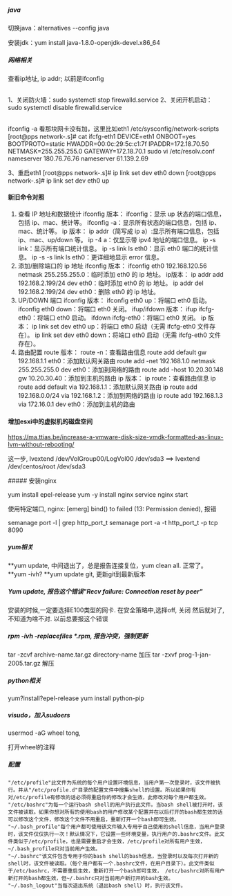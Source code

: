 ##### java

切换java：alternatives --config java

安装jdk：yum install java-1.8.0-openjdk-devel.x86_64

##### 网络相关

查看ip地址, ip addr; 以前是ifconfig

##
1、关闭防火墙：sudo systemctl stop firewalld.service
2、关闭开机启动：sudo systemctl disable firewalld.service
##

ifconfig -a 看那块网卡没有加，这里比如eth1
/etc/sysconfig/network-scripts
[root@pps network-.s]# cat ifcfg-eth1
DEVICE=eth1
ONBOOT=yes
BOOTPROTO=static
HWADDR=00:0c:29:5c:c1:7f
IPADDR=172.18.70.50
NETMASK=255.255.255.0
GATEWAY=172.18.70.1
sudo vi /etc/resolv.conf
nameserver 180.76.76.76
nameserver 61.139.2.69

3、重启eth1
[root@pps network-.s]# ip link set dev eth0 down
[root@pps network-.s]# ip link set dev eth0 up

#### 新旧命令对照
1. 查看 IP 地址和数据统计
ifconfig 版本：
ifconfig：显示 up 状态的端口信息，包括 ip、mac、统计等。
ifconfig -a：显示所有状态的端口信息，包括 ip、mac、统计等。
ip 版本：
ip addr（简写成 ip a）:显示所有端口信息，包括 ip、mac、up/down 等。
ip -4 a：仅显示带 ipv4 地址的端口信息。
ip -s link：显示所有端口统计信息。
ip -s link ls eth0：显示 eth0 端口的统计信息。
ip -s -s link ls eth0：更详细地显示 error 信息。
2. 添加/删除端口的 ip 地址
ifconfig 版本：
ifconfig eth0 192.168.120.56 netmask 255.255.255.0：临时添加 eth0 的 ip 地址。
ip版本：
ip addr add 192.168.2.199/24 dev eth0：临时添加 eth0 的 ip 地址。
ip addr del 192.168.2.199/24 dev eth0：删除 eth0 的 ip 地址。
3. UP/DOWN 端口
ifconfig 版本：
ifconfig eth0 up：将端口 eth0 启动。
ifconfig eth0 down：将端口 eth0 关闭。
ifup/ifdown 版本：
ifup ifcfg-eth0：将端口 eth0 启动。
ifdown ifcfg-eth0：将端口 eth0 关闭。
ip 版本：
ip link set dev eth0 up：将端口 eth0 启动（无需 ifcfg-eth0 文件存在）。
ip link set dev eth0 down：将端口 eth0 启动（无需 ifcfg-eth0 文件存在）。
4. 路由配置
route 版本：
route -n：查看路由信息
route add default gw 192.168.1.1 eth0：添加默认网关路由
route add -net 192.168.1.0 netmask 255.255.255.0 dev eth0：添加到网络的路由
route add -host 10.20.30.148 gw 10.20.30.40：添加到主机的路由
ip 版本：
ip route：查看路由信息
ip route add default via 192.168.1.1：添加默认网关路由
ip route add 192.168.0.0/24 via 192.168.1.2：添加到网络的路由
ip route add 192.168.1.3 via 172.16.0.1 dev eth0：添加到主机的路由

#### 增加esxi中的虚拟机的磁盘空间

https://ma.ttias.be/increase-a-vmware-disk-size-vmdk-formatted-as-linux-lvm-without-rebooting/

这一步, lvextend /dev/VolGroup00/LogVol00 /dev/sda3 ==> lvextend /dev/centos/root   /dev/sda3

﻿##### 安装nginx

﻿yum install epel-release
﻿yum -y install nginx
﻿service nginx start

使用特定端口, nginx: [emerg] bind() to failed (13: Permission denied), 报错

semanage port -l | grep http_port_t
semanage port -a -t http_port_t  -p tcp 8090

##### yum相关

**yum update, 中间退出了，总是报告连接复位，yum clean all. 正常了。
**yum -ivh?
**yum update git, 更新git到最新版本

##### Yum update, 报告这个错误"Recv failure: Connection reset by peer"

安装的时候,一定要选择E100类型的网卡.
在安全策略中,选择off, 关闭
然后就对了, 不知道为啥不对. 以前总要报这个错误

##### rpm -ivh -replacefiles *.rpm, 报告冲突，强制更新

tar -zcvf archive-name.tar.gz directory-name 加压
tar -zxvf prog-1-jan-2005.tar.gz 解压

##### python相关

yum?install?epel-release
yum install python-pip

##### visudo，加入sudoers

usermod -aG wheel tong,     <username>

打开wheel的注释

##### 配置
	"/etc/profile"此文件为系统的每个用户设置环境信息，当用户第一次登录时，该文件被执行。并从"/etc/profile.d"目录的配置文件中搜集shell的设置。所以如果你有对/etc/profile有修改的话必须得重启你的修改才会生效，此修改对每个用户都生效。
	"/etc/bashrc"为每一个运行bash shell的用户执行此文件。当bash shell被打开时，该文件被读取。如果你想对所有的使用bash的用户修改某个配置并在以后打开的bash都生效的话可以修改这个文件，修改这个文件不用重启，重新打开一个bash即可生效。
	"~/.bash_profile"每个用户都可使用该文件输入专用于自己使用的shell信息，当用户登录时，该文件仅仅执行一次！默认情况下，它设置一些环境变量，执行用户的.bashrc文件。此文件类似于/etc/profile，也是需要重启才会生效，/etc/profile对所有用户生效，~/.bash_profile只对当前用户生效。
	"~/.bashrc"该文件包含专用于你的bash shell的bash信息，当登录时以及每次打开新的shell时，该文件被读取。（每个用户都有一个.bashrc文件，在用户目录下）。此文件类似于/etc/bashrc，不需要重启生效，重新打开一个bash即可生效， /etc/bashrc对所有用户新打开的bash都生效，但~/.bashrc只对当前用户新打开的bash生效。
	"~/.bash_logout"当每次退出系统（退出bash shell）时，执行该文件。